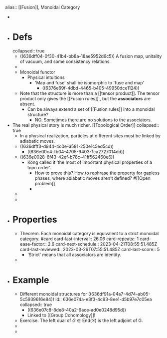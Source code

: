 alias:: [[Fusion]], Monoidal Category

-
- # Defs
  collapsed:: true
	- ((636dff04-0f30-41b4-bb8a-18ae5952d6c5))
	  A fusion map, unitality of vacuum, and some consistency relations.
	-
	- Monoidal functor
		- Physical intuitions
			- 'Map and fuse' shall be isomorphic to 'fuse and map'
				- ((6376e69f-4dbd-4465-b405-49950dce1124))
	- Note that the structure is more than a [[tensor product]]. The tensor product only gives the [[Fusion rules]] , but the **associators** are absent.
		- Can be always extend a set of [[Fusion rules]] into a monoidal structure?
			- NO. Sometimes there are no solutions to the associators.
- The real physical story is much richer. [[Topological Order]]
  collapsed:: true
	- In a physical realization, particles at different sites must be linked by adiabatic moves.
	- ((636dfff3-d944-4c0e-a581-250e1c5ed5cd))
		- ((636e00c4-fb04-4705-9403-1ca2727014dd))
	- ((636e0028-6f43-42ef-b78c-41ff562460e6))
		- Kong called it 'the most of important physical properties of a topo order'.
			- How to prove this? How to rephrase the property for gapless phases, where adiabatic moves aren't defined? #[[Open problem]]
			-
	-
	-
- # Properties
	- Theorem. Each monoidal category is equivalent to a strict monoidal category. #card
	  card-last-interval:: 26.06
	  card-repeats:: 1
	  card-ease-factor:: 2.6
	  card-next-schedule:: 2023-04-21T08:55:51.485Z
	  card-last-reviewed:: 2023-03-26T07:55:51.485Z
	  card-last-score:: 5
		- 'Strict' means that all associators are identity.
	-
- # Example
	- Different monoidal structures for ((636df91a-04a7-4d74-ab05-5c5939616e84))
	  id:: 636e074a-e3f3-4c93-8ee1-d5b97e7c05ea
	  collapsed:: true
		- ((636e07c8-8de8-40a2-9ace-ad0e0248d95d))
		- Linked to [[Group Cohomology]]!
	- Exercise. The left dual of $G\in \mathrm{End}(\mathcal{C})$ is the left adjoint of G.
	-
	-